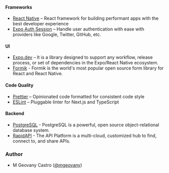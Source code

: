 #### Frameworks

- [React Native](https://reactnative.dev/) – React framework for building performant apps with the best developer experience
- [Expo Auth Session](https://docs.expo.dev/versions/latest/sdk/auth-session/) – Handle user authentication with ease with providers like Google, Twitter, GitHub, etc.

#### UI

- [Expo.dev](https://docs.expo.dev/) – It is a library designed to support any workflow, release process, or set of dependencies in the Expo/React Native ecosystem.
- [Formik](https://formik.org/docs/guides/react-native) - Formik is the world's most popular open source form library for React and React Native.

#### Code Quality

- [Prettier](https://prettier.io/) – Opinionated code formatted for consistent code style
- [ESLint](https://eslint.org/) – Pluggable linter for Next.js and TypeScript

#### Backend

- [PostgreSQL](https://www.postgresql.org/) - PostgreSQL is a powerful, open source object-relational database system.
- [RapidAPI](https://rapidapi.com/spoonacular/api/recipe-food-nutrition/) - The API Platform is a multi-cloud, customized hub to find, connect to, and share APIs.

### Author

- M Geovany Castro ([@mgeovany](https://github.com/mgeovany))
